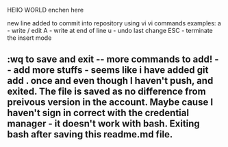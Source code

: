 HEllO WORLD
enchen here

new line added to commit into repository using vi
vi commands examples:
a - write / edit
A - write at end of line
u - undo last change
ESC - terminate the insert mode 

:wq to save and exit
-- more commands to add! --
add more stuffs - seems like i have added git add . once and even though I haven't push, and exited. 
The file is saved as no difference from preivous version in the account. 
Maybe cause I haven't sign in correct with the credential manager - it doesn't work with bash.
Exiting bash after saving this readme.md file.
--

